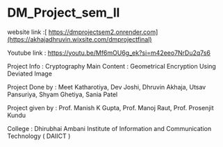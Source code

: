 # DM_Project_sem_ll
website link :[ https://dmprojectsem2.onrender.com](https://akhajadhruvin.wixsite.com/dmprojectfinal)

Youtube link : https://youtu.be/Mf6mOU6g_ek?si=m42eeo7NrDu2q7s6

Project Info : Cryptography
Main Content : Geometrical Encryption Using Deviated Image

Project Done by : Meet Katharotiya, Dev Joshi, Dhruvin Akhaja, Utsav Pansuriya, Shyam Ghetiya, Sania Patel

Project given by : Prof. Manish K Gupta, Prof. Manoj Raut, Prof. Prosenjit Kundu

College : Dhirubhai Ambani Institute of Information and Communication Technology ( DAIICT )

